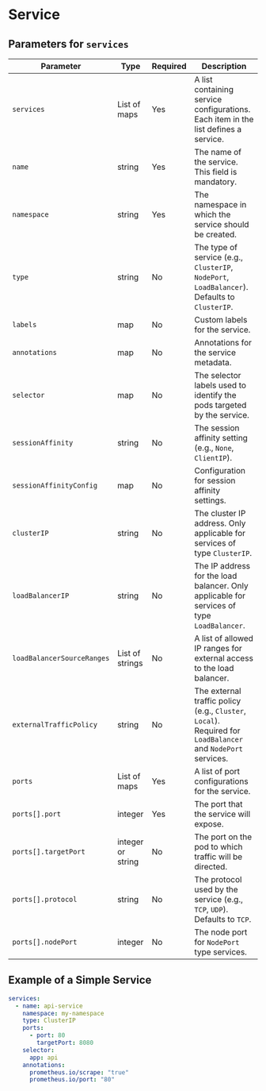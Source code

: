 # Service

## Parameters for `services`

| Parameter                  | Type              | Required | Description                                                                                                  |
| -------------------------- | ----------------- | -------- | ------------------------------------------------------------------------------------------------------------ |
| `services`                 | List of maps      | Yes      | A list containing service configurations. Each item in the list defines a service.                           |
| `name`                     | string            | Yes      | The name of the service. This field is mandatory.                                                            |
| `namespace`                | string            | Yes      | The namespace in which the service should be created.                                                        |
| `type`                     | string            | No       | The type of service (e.g., `ClusterIP`, `NodePort`, `LoadBalancer`). Defaults to `ClusterIP`.                |
| `labels`                   | map               | No       | Custom labels for the service.                                                                               |
| `annotations`              | map               | No       | Annotations for the service metadata.                                                                        |
| `selector`                 | map               | No       | The selector labels used to identify the pods targeted by the service.                                       |
| `sessionAffinity`          | string            | No       | The session affinity setting (e.g., `None`, `ClientIP`).                                                     |
| `sessionAffinityConfig`    | map               | No       | Configuration for session affinity settings.                                                                 |
| `clusterIP`                | string            | No       | The cluster IP address. Only applicable for services of type `ClusterIP`.                                    |
| `loadBalancerIP`           | string            | No       | The IP address for the load balancer. Only applicable for services of type `LoadBalancer`.                   |
| `loadBalancerSourceRanges` | List of strings   | No       | A list of allowed IP ranges for external access to the load balancer.                                        |
| `externalTrafficPolicy`    | string            | No       | The external traffic policy (e.g., `Cluster`, `Local`). Required for `LoadBalancer` and `NodePort` services. |
| `ports`                    | List of maps      | Yes      | A list of port configurations for the service.                                                               |
| `ports[].port`             | integer           | Yes      | The port that the service will expose.                                                                       |
| `ports[].targetPort`       | integer or string | No       | The port on the pod to which traffic will be directed.                                                       |
| `ports[].protocol`         | string            | No       | The protocol used by the service (e.g., `TCP`, `UDP`). Defaults to `TCP`.                                    |
| `ports[].nodePort`         | integer           | No       | The node port for `NodePort` type services.                                                                  |

## Example of a Simple Service

```yaml
services:
  - name: api-service
    namespace: my-namespace
    type: ClusterIP
    ports:
      - port: 80
        targetPort: 8080
    selector:
      app: api
    annotations:
      prometheus.io/scrape: "true"
      prometheus.io/port: "80"
```
